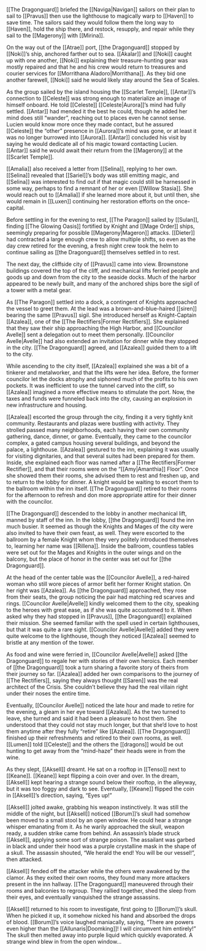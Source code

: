[[The Dragonguard]] briefed the [[Naviga|Navigan]] sailors on their plan to sail to [[Pravus]] then use the lighthouse to magically warp to [[Haven]] to save time. The sailors said they would follow them the long way to [[Haven]], hold the ship there, and restock, resupply, and repair while they sail to the [[Magerony]] with [[Mirina]]. 

On the way out of the [[Atrae]] port, [[the Dragonguard]] stopped by [[Noki]]’s ship, anchored farther out to sea. [[Akalar]] and [[Noki]] caught up with one another, [[Noki]] explaining their treasure-hunting gear was mostly repaired and that he and his crew would return to treasures and courier services for [[Morrithana Aladoro|Morrithana]]. As they bid one another farewell, [[Noki]] said he would likely stay around the Sea of Scales.

As the group sailed by the island housing the [[Scarlet Temple]], [[Antar]]’s connection to [[Celeste]] was strong enough to materialize an image of himself onboard. He told [[Celeste]] [[Celeste|Aurora]]’s mind had fully settled. [[Antar]] had mended it the best he could, though he added her mind does still “wander”, reaching out to places even he cannot sense. Lucien would know more once they made contact, but he assured [[Celeste]] the “other” presence in [[Aurora]]’s mind was gone, or at least it was no longer burrowed into [[Aurora]]. [[Antar]] concluded his visit by saying he would dedicate all of his magic toward contacting Lucien. [[Antar]] said he would await their return from the [[Magerony]] at the [[Scarlet Temple]].

[[Amalia]] also received a letter from [[Selina]], replying to her own. [[Selina]] revealed that [[Sariel]]’s body was still emitting magic, and [[Selina]] was interested to find out if that magic could still be harnessed in some way, perhaps to find a remnant of her or even [[Willow Stasia]]. She would reach out to [[Amalia]] if she learned more about it, but until then, she would remain in [[Luxen]] continuing her restoration efforts on the once-capital. 

Before settling in for the evening to rest, [[The Paragon]] sailed by [[Sulan]], finding [[The Glowing Oasis]] fortified by Knight and [[Mage Order]] ships, seemingly preparing for possible [[Magerony|Mageron]] attacks. [[Dieter]] had contracted a large enough crew to allow multiple shifts, so even as the day crew retired for the evening, a fresh night crew took the helm to continue sailing as [[the Dragonguard]] themselves settled in to rest.

The next day, the cliffside city of [[Pravus]] came into view. Brownstone buildings covered the top of the cliff, and mechanical lifts ferried people and goods up and down from the city to the seaside docks. Much of the harbor appeared to be newly built, and many of the anchored ships bore the sigil of a tower with a metal gear. 

As [[The Paragon]] settled into a dock, a contingent of Knights approached the vessel to greet them. At the lead was a brown-and-blue-haired [[siren]] bearing the same [[Pravus]] sigil. She introduced herself as Knight-Captain [[Azalea]], one of the [[The Rectifiers|Former Rectifiers]]. She explained that they saw their ship approaching the High Harbor, and [[Councilor Avelle]] sent a delegation out to meet them personally. [[Councilor Avelle|Avelle]] had also extended an invitation for dinner while they stopped in the city. [[The Dragonguard]] agreed, and [[Azalea]] guided them to a lift to the city. 

While ascending to the city itself, [[Azalea]] explained she was a bit of a tinkerer and metalworker, and that the lifts were her idea. Before, the former councilor let the docks atrophy and siphoned much of the profits to his own pockets. It was inefficient to use the tunnel carved into the cliff, so [[Azalea]] imagined a more effective means to stimulate the port. Now, the taxes and funds were funneled back into the city, causing an explosion in new infrastructure and housing. 

[[Azalea]] escorted the group through the city, finding it a very tightly knit community. Restaurants and plazas were bustling with activity. They strolled passed many neighborhoods, each having their own community gathering, dance, dinner, or game. Eventually, they came to the councilor complex, a gated campus housing several buildings, and beyond the palace, a lighthouse. [[Azalea]] gestured to the inn, explaining it was usually for visiting dignitaries, and that several suites had been prepared for them. Inside, she explained each floor was named after a [[The Rectifiers|Former Rectifier]], and that their rooms were on the “[[Amy|Amanthia]] Floor”. Once she showed them their rooms, she advised them to rest and freshen up, and to return to the lobby for dinner. A knight would be waiting to escort them to the ballroom within the inn itself. [[The Dragonguard]] retired to their rooms for the afternoon to refresh and don more appropriate attire for their dinner with the councilor.

[[The Dragonguard]] descended to the lobby in another mechanical lift, manned by staff of the inn. In the lobby, [[the Dragonguard]] found the inn much busier. It seemed as though the Knights and Mages of the city were also invited to have their own feast, as well. They were escorted to the ballroom by a female Knight whom they very politely introduced themselves to, learning her name was [[Rillena]]. Inside the ballroom, countless tables were set out for the Mages and Knights in the outer wings and on the balcony, but the place of honor in the center was set out for [[the Dragonguard]].

At the head of the center table was the [[Councilor Avelle]], a red-haired woman who still wore pieces of armor befit her former Knight station. On her right was [[Azalea]]. As [[the Dragonguard]] approached, they rose from their seats, the group noticing the pair had matching red scarves and rings. [[Councilor Avelle|Avelle]] kindly welcomed them to the city, speaking to the heroes with great ease, as if she was quite accustomed to it. When asked why they had stopped in [[Pravus]], [[the Dragonguard]] explained their mission. She seemed familiar with the spell used in certain lighthouses, but that it was quite a rare sight. [[Councilor Avelle|Avelle]] added they were quite welcome to the lighthouse, though they noticed [[Azalea]] seemed to bristle at any mention of the tower. 

As food and wine were ferried in, [[Councilor Avelle|Avelle]] asked [[the Dragonguard]] to regale her with stories of their own heroics. Each member of [[the Dragonguard]] took a turn sharing a favorite story of theirs from their journey so far. [[Azalea]] added her own comparisons to the journey of [[The Rectifiers]], saying they always thought [[Saren]] was the real architect of the Crisis. She couldn’t believe they had the real villain right under their noses the entire time. 

Eventually, [[Councilor Avelle]] noticed the late hour and made to retire for the evening, a gleam in her eye toward [[Azalea]]. As the two turned to leave, she turned and said it had been a pleasure to host them. She understood that they could not stay much longer, but that she’d love to host them anytime after they fully “retire” like [[Azalea]]. [[The Dragonguard]] finished up their refreshments and retired to their own rooms, as well. [[Lumen]] told [[Celeste]] and the others the [[dragons]] would be out hunting to get away from the “mind-haze” their heads were in from the wine. 

As they slept, [[Aksell]] dreamt. He sat on a rooftop in [[Tenso]] next to [[Keane]]. [[Keane]] kept flipping a coin over and over. In the dream, [[Aksell]] kept hearing a strange sound below their rooftop, in the alleyway, but it was too foggy and dark to see. Eventually, [[Keane]] flipped the coin in [[Aksell]]’s direction, saying, “Eyes up!”

[[Aksell]] jolted awake, grabbing his weapon instinctively. It was still the middle of the night, but [[Aksell]] noticed [[Borum]]’s skull had somehow been moved to a small stool by an open window. He could hear a strange whisper emanating from it. As he warily approached the skull, weapon ready, a sudden strike came from behind. An assassin’s blade struck [[Aksell]], applying some sort of strange poison. The assailant was garbed in black and under their hood was a purple crystalline mask in the shape of a skull. The assassin shouted, “We herald the end! You will be our vessel!”, then attacked. 

[[Aksell]] fended off the attacker while the others were awakened by the clamor. As they exited their own rooms, they found many more attackers present in the inn hallway. [[The Dragonguard]] maneuvered through their rooms and balconies to regroup. They rallied together, shed the sleep from their eyes, and eventually vanquished the strange assassins. 

[[Aksell]] returned to his room to investigate, first going to [[Borum]]’s skull. When he picked it up, it somehow nicked his hand and absorbed the drops of blood. [[Borum]]’s voice laughed maniacally, saying, “There are powers even higher than the [[Allunaris|Doomking]]! I will circumvent him entirely!” The skull then melted away into purple liquid which quickly evaporated. A strange wind blew in from the open window…